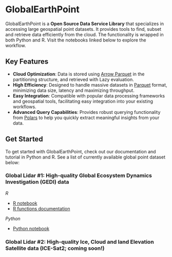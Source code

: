 # GlobalEarthPoint

GlobalEarthPoint is a **Open Source Data Service Library** that specializes in accessing large geospatial point datasets. It provides tools to find, subset and retrieve data efficiently from the cloud. The functionality is wrapped in both Python and R. Visit the notebooks linked below to explore the workflow.

## Key Features

- **Cloud Optimization**: Data is stored using [Arrow Parquet](https://arrow.apache.org/docs/python/parquet.html) in the partitioning structure, and retrieved with Lazy evaluation. 
- **High Efficiency**: Designed to handle massive datasets in [Parquet](https://parquet.apache.org/) format, minimizing data size, latency and maximizing throughput.
- **Easy Integration**: Compatible with popular data processing frameworks and geospatial tools, facilitating easy integration into your existing workflows.
- **Advanced Query Capabilities**: Provides robust querying functionality from [Polars](https://github.com/pola-rs/polars) to help you quickly extract meaningful insights from your data.


## Get Started

To get started with GlobalEarthPoint, check out our documentation and tutorial in Python and R. See a list of currently available global point dataset below:

### Global Lidar #1: High-quality Global Ecosystem Dynamics Investigation (GEDI) data

*R*

- [R notebook](R/R_GEDI_Access_S3.md)
- [R functions documentation](R/R_readme.md)

*Python*

- [Python notebook](Python/Python_GEDI_Access_S3.ipynb)

### Global Lidar #2: High-quality Ice, Cloud and land Elevation Satellite data (ICE-Sat2; coming soon!)